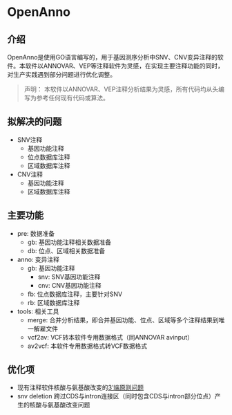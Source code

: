 # OpenAnno

## 介绍

OpenAnno是使用GO语言编写的，用于基因测序分析中SNV、CNV变异注释的软件。本软件以ANNOVAR、VEP等注释软件为灵感，在实现主要注释功能的同时，对生产实践遇到部分问题进行优化调整。

>声明： 本软件以ANNOVAR、VEP注释分析结果为灵感，所有代码均从头编写为参考任何现有代码或算法。

## 拟解决的问题

- SNV注释
  - 基因功能注释
  - 位点数据库注释
  - 区域数据库注释
- CNV注释
  - 基因功能注释
  - 区域数据库注释

## 主要功能

- pre: 数据准备
  - gb: 基因功能注释相关数据准备
  - db: 位点、区域相关数据准备
- anno: 变异注释
  - gb: 基因功能注释
    - snv: SNV基因功能注释
    - cnv: CNV基因功能注释
  - fb: 位点数据库注释，主要针对SNV
  - rb: 区域数据库注释
- tools: 相关工具
  - merge: 合并分析结果，即合并基因功能、位点、区域等多个注释结果到唯一解雇文件
  - vcf2av: VCF转本软件专用数据格式（同ANNOVAR avinput） 
  - av2vcf: 本软件专用数据格式转VCF数据格式

## 优化项

- 现有注释软件核酸与氨基酸改变的[3’端原则问题](https://www.yuque.com/zhuy/bio/aog31h)
- snv deletion 跨过CDS与intron连接区（同时包含CDS与intron部分位点）产生的核酸与氨基酸改变问题